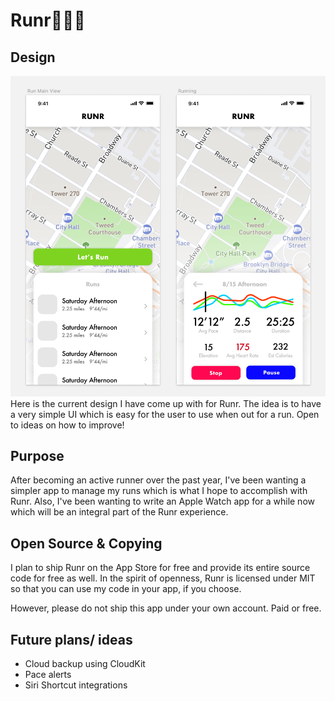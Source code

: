 # Runr🏃🏻‍♂️

## Design
![alt text](Current_Design_Screenshot.png "Design Screenshot")
Here is the current design I have come up with for Runr. The idea is to have a very simple UI which is easy for the user to use when out for a run. Open to ideas on how to improve!

## Purpose
After becoming an active runner over the past year, I've been wanting a simpler app to manage my runs which is what I hope to accomplish with Runr. Also, I've been wanting to write an Apple Watch app for a while now which will be an integral part of the Runr experience.

## Open Source & Copying

I plan to ship Runr on the App Store for free and provide its entire source code for free as well. In the spirit of openness, Runr is licensed under MIT so that you can use my code in your app, if you choose.

However, please do not ship this app under your own account. Paid or free.

## Future plans/ ideas
- Cloud backup using CloudKit
- Pace alerts
- Siri Shortcut integrations